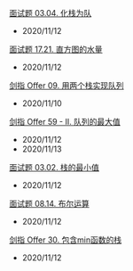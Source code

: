 [面试题 03.04. 化栈为队](https://leetcode-cn.com/problems/implement-queue-using-stacks-lcci/)
  - 2020/11/12

[面试题 17.21. 直方图的水量](https://leetcode-cn.com/problems/volume-of-histogram-lcci/)
  - 2020/11/12

[剑指 Offer 09. 用两个栈实现队列](https://leetcode-cn.com/problems/yong-liang-ge-zhan-shi-xian-dui-lie-lcof/)
  - 2020/11/10

[剑指 Offer 59 - II. 队列的最大值](https://leet1code-cn.com/problems/dui-lie-de-zui-da-zhi-lcof/)
  - 2020/11/12
  - 2020/11/13

[面试题 03.02. 栈的最小值](https://leetcode-cn.com/problems/min-stack-lcci/)
  - 2020/11/12

[面试题 08.14. 布尔运算](https://leetcode-cn.com/problems/boolean-evaluation-lcci/)
  - 2020/11/12

[剑指 Offer 30. 包含min函数的栈](https://leetcode-cn.com/problems/bao-han-minhan-shu-de-zhan-lcof/)
  - 2020/11/12